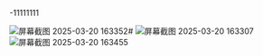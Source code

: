  -11111111
 
![屏幕截图 2025-03-20 163352](https://github.com/user-attachments/assets/21e2660f-cb82-4dbf-afcb-4a3c99d8f788)#
![屏幕截图 2025-03-20 163307](https://github.com/user-attachments/assets/2d2c8698-dfaa-4f52-bfc4-08ae8fbc776d)
![屏幕截图 2025-03-20 163455](https://github.com/user-attachments/assets/803c8ab8-1d07-45be-89a1-4f3f397e45d5)
